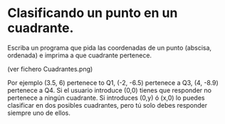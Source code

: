 # Clasificando un punto en un cuadrante.

Escriba un programa que pida las coordenadas de un punto (abscisa, ordenada) e imprima a que cuadrante pertenece.

(ver fichero Cuadrantes.png)

Por ejemplo (3.5, 6) pertenece to Q1, (-2, -6.5) pertenece a Q3, (4, -8.9) pertenece a Q4. Si el usuario introduce (0,0) tienes que responder no pertenece a ningún cuadrante. Si introduces (0,y) ó (x,0) lo puedes clasificar en dos posibles cuadrantes, pero tú solo debes responder siempre uno de ellos.

